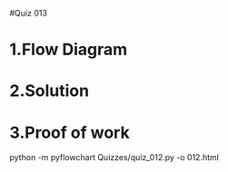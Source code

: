 #Quiz 013



# 1.Flow Diagram


# 2.Solution


# 3.Proof of work



python -m pyflowchart Quizzes/quiz_012.py -o 012.html

